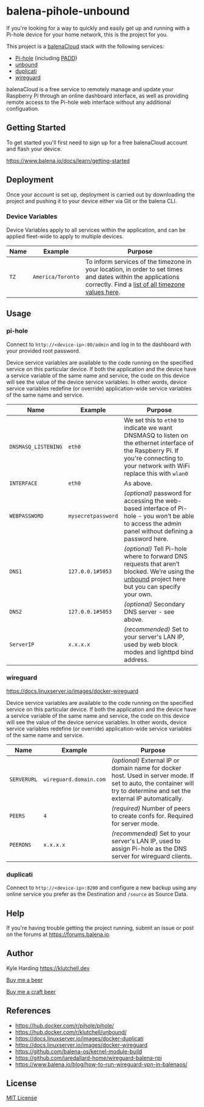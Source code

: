 # balena-pihole-unbound

If you're looking for a way to quickly and easily get up and running with a Pi-hole device for your home network, this is the project for you.

This project is a [balenaCloud](https://www.balena.io/cloud) stack with the following services:

- [Pi-hole](https://hub.docker.com/r/pihole/pihole/) (including [PADD](https://github.com/jpmck/PADD))
- [unbound](https://unbound.net/)
- [duplicati](https://www.duplicati.com/)
- [wireguard](https://www.wireguard.com/)

balenaCloud is a free service to remotely manage and update your Raspberry Pi through an online dashboard interface, as well as providing remote access to the Pi-hole web interface without any additional configuation.

## Getting Started

To get started you'll first need to sign up for a free balenaCloud account and flash your device.

<https://www.balena.io/docs/learn/getting-started>

## Deployment

Once your account is set up, deployment is carried out by downloading the project and pushing it to your device either via Git or the balena CLI.

### Device Variables

Device Variables apply to all services within the application, and can be applied fleet-wide to apply to multiple devices.

| Name | Example           | Purpose                                                                                                                                                                                                                          |
| ---- | ----------------- | -------------------------------------------------------------------------------------------------------------------------------------------------------------------------------------------------------------------------------- |
| `TZ` | `America/Toronto` | To inform services of the timezone in your location, in order to set times and dates within the applications correctly. Find a [list of all timezone values here](https://en.wikipedia.org/wiki/List_of_tz_database_time_zones). |

## Usage

### pi-hole

Connect to `http://<device-ip>:80/admin` and log in to the dashboard with your provided root password.

Device service variables are available to the code running on the specified service on this particular device. If both the application and the device have a service variable of the same name and service, the code on this device will see the value of the device service variables. In other words, device service variables redefine (or override) application-wide service variables of the same name and service.

| Name                | Example            | Purpose                                                                                                                                                                             |
| ------------------- | ------------------ | ----------------------------------------------------------------------------------------------------------------------------------------------------------------------------------- |
| `DNSMASQ_LISTENING` | `eth0`             | We set this to `eth0` to indicate we want DNSMASQ to listen on the ethernet interface of the Raspberry Pi. If you're connecting to your network with WiFi replace this with `wlan0` |
| `INTERFACE`         | `eth0`             | As above.                                                                                                                                                                           |
| `WEBPASSWORD`       | `mysecretpassword` | _(optional)_ password for accessing the web-based interface of Pi-hole - you won’t be able to access the admin panel without defining a password here.                              |
| `DNS1`              | `127.0.0.1#5053`   | _(optional)_ Tell Pi-hole where to forward DNS requests that aren’t blocked. We’re using the [unbound](https://unbound.net/) project here but you can specify your own.             |
| `DNS2`              | `127.0.0.1#5053`   | _(optional)_ Secondary DNS server - see above.                                                                                                                                      |
| `ServerIP`          | `x.x.x.x`          | _(recommended)_ Set to your server's LAN IP, used by web block modes and lighttpd bind address.                                                                                     |

### wireguard

<https://docs.linuxserver.io/images/docker-wireguard>

Device service variables are available to the code running on the specified service on this particular device. If both the application and the device have a service variable of the same name and service, the code on this device will see the value of the device service variables. In other words, device service variables redefine (or override) application-wide service variables of the same name and service.

| Name        | Example                | Purpose                                                                                                                                                                  |
| ----------- | ---------------------- | ------------------------------------------------------------------------------------------------------------------------------------------------------------------------ |
| `SERVERURL` | `wireguard.domain.com` | _(optional)_ External IP or domain name for docker host. Used in server mode. If set to auto, the container will try to determine and set the external IP automatically. |
| `PEERS`     | `4`                    | _(required)_ Number of peers to create confs for. Required for server mode.                                                                                              |
| `PEERDNS`   | `x.x.x.x`              | _(recommended)_ Set to your server's LAN IP, used to assign Pi-hole as the DNS server for wireguard clients.                                                             |

### duplicati

Connect to `http://<device-ip>:8200` and configure a new backup using any online service you prefer as the Destination and `/source` as Source Data.

## Help

If you're having trouble getting the project running, submit an issue or post on the forums at <https://forums.balena.io>.

## Author

Kyle Harding <https://klutchell.dev>

[Buy me a beer](https://kyles-tip-jar.myshopify.com/cart/31356319498262:1?channel=buy_button)

[Buy me a craft beer](https://kyles-tip-jar.myshopify.com/cart/31356317859862:1?channel=buy_button)

## References

- <https://hub.docker.com/r/pihole/pihole/>
- <https://hub.docker.com/r/klutchell/unbound/>
- <https://docs.linuxserver.io/images/docker-duplicati>
- <https://docs.linuxserver.io/images/docker-wireguard>
- <https://github.com/balena-os/kernel-module-build>
- <https://github.com/jaredallard-home/wireguard-balena-rpi>
- <https://www.balena.io/blog/how-to-run-wireguard-vpn-in-balenaos/>

## License

[MIT License](./LICENSE)
